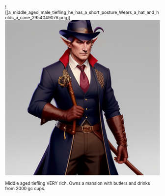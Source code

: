 ![[a_middle_aged_male_tiefling_he_has_a_short_posture_Wears_a_hat_and_holds_a_cane_2954049076.png]]
<img src="/assets/a_middle_aged_male_tiefling_he_has_a_short_posture_Wears_a_hat_and_holds_a_cane_2954049076.png"/>

Middle aged tiefling 
VERY rich. Owns a mansion with butlers and drinks from 2000 gc cups.